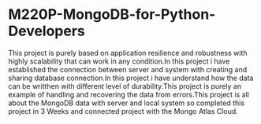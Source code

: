 # M220P-MongoDB-for-Python-Developers
This project is purely based on application resilience and robustness with highly scalability  that can work in any condition.In this project i have established  the connection between server and system with creating and sharing database connection.In this project i have understand how the data can be writthen with different level  of durability.This project is purely an example of handling and recovering the data from errors.This project is all about the MongoDB data with server and local system so completed this project in 3 Weeks and connected project with the Mongo Atlas Cloud.
